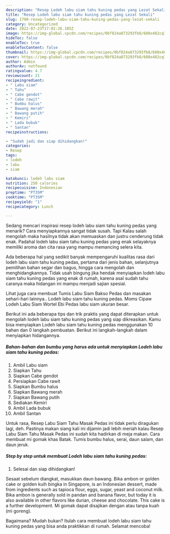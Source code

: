 ```yaml
---
description: "Resep Lodeh labu siam tahu kuning pedas yang Lezat Sekali"
title: "Resep Lodeh labu siam tahu kuning pedas yang Lezat Sekali"
slug: 1790-resep-lodeh-labu-siam-tahu-kuning-pedas-yang-lezat-sekali
category: Uncategorized
date: 2022-07-23T17:02:26.105Z
image: https://img-global.cpcdn.com/recipes/0bf824a873293fb8/680x482cq70/lodeh-labu-siam-tahu-kuning-pedas-foto-resep-utama.jpg
hideToc: false
enableToc: true
enableTocContent: false
thumbnail: https://img-global.cpcdn.com/recipes/0bf824a873293fb8/680x482cq70/lodeh-labu-siam-tahu-kuning-pedas-foto-resep-utama.jpg
cover: https://img-global.cpcdn.com/recipes/0bf824a873293fb8/680x482cq70/lodeh-labu-siam-tahu-kuning-pedas-foto-resep-utama.jpg
author: Admin
authorAv: notfound
ratingvalue: 4.7
reviewcount: 21
recipeingredient:
- " Labu siam"
- " Tahu"
- " Cabe gendot"
- " Cabe rawit"
- " Bumbu halus"
- " Bawang merah"
- " Bawang putih"
- " Kemiri"
- " Lada bubuk"
- " Santan"
recipeinstructions:

- "Sudah jadi dan siap dihidangkan!"
categories:
- Resep
tags:
- lodeh
- labu
- siam

katakunci: lodeh labu siam 
nutrition: 250 calories
recipecuisine: Indonesian
preptime: "PT35M"
cooktime: "PT35M"
recipeyield: "1"
recipecategory: Lunch

---
```



Sedang mencari inspirasi resep lodeh labu siam tahu kuning pedas yang menarik? Cara menyiapkannya sangat tidak susah. Tapi Kalau salah mengolah maka hasilnya tidak akan memuaskan dan justru cenderung tidak enak. Padahal lodeh labu siam tahu kuning pedas yang enak selayaknya memiliki aroma dan cita rasa yang mampu memancing selera kita.


Ada beberapa hal yang sedikit banyak mempengaruhi kualitas rasa dari lodeh labu siam tahu kuning pedas, pertama dari jenis bahan, selanjutnya pemilihan bahan segar dan bagus, hingga cara mengolah dan menghidangkannya. Tidak usah bingung jika hendak menyiapkan lodeh labu siam tahu kuning pedas yang enak di rumah, karena asal sudah tahu caranya maka hidangan ini mampu menjadi sajian spesial.

Lihat juga cara membuat Tumis Labu Siam Bakso Pedas dan masakan sehari-hari lainnya.. Lodeh labu siam tahu kuning pedas. Moms Cipaw Lodeh Labu Siam Wortel Ebi Pedas labu siam ukuran besar.


Berikut ini ada beberapa tips dan trik praktis yang dapat diterapkan untuk mengolah lodeh labu siam tahu kuning pedas yang siap dikreasikan. Kamu bisa menyiapkan Lodeh labu siam tahu kuning pedas menggunakan 10 bahan dan 0 langkah pembuatan. Berikut ini langkah-langkah dalam menyiapkan hidangannya.

<!--inarticleads1-->

##### Bahan-bahan dan bumbu yang harus ada untuk menyiapkan Lodeh labu siam tahu kuning pedas:

1. Ambil  Labu siam
1. Siapkan  Tahu
1. Siapkan  Cabe gendot
1. Persiapkan  Cabe rawit
1. Siapkan  Bumbu halus
1. Siapkan  Bawang merah
1. Siapkan  Bawang putih
1. Sediakan  Kemiri
1. Ambil  Lada bubuk
1. Ambil  Santan


Untuk rasa, Resep Labu Siam Tahu Masak Pedas ini tidak perlu diragukan lagi, deh. Pastinya makan siang kali ini dijamin jadi lebih meriah kalau Resep Labu Siam Tahu Masak Pedas ini sudah kita hadirkan di meja makan. Cara membuat mi gomak khas Batak. Tumis bumbu halus, serai, daun salam, dan daun jeruk. 

<!--inarticleads2-->

##### Step by step untuk membuat Lodeh labu siam tahu kuning pedas:


1. Selesai dan siap dihidangkan!

Sesaat sebelum diangkat, masukkan daun bawang. Bika ambon or golden cake or golden kuih bingka in Singapore, is an Indonesian dessert, made from ingredients such as tapioca flour, eggs, sugar, yeast and coconut milk. Bika ambon is generally sold in pandan and banana flavor, but today it is also available in other flavors like durian, cheese and chocolate. This cake is a further development. Mi gomak dapat disajikan dengan atau tanpa kuah (mi goreng). 

Bagaimana? Mudah bukan? Itulah cara membuat lodeh labu siam tahu kuning pedas yang bisa anda praktikkan di rumah. Selamat mencoba!
